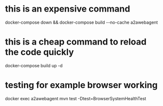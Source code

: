 # this is an expensive command
docker-compose down && docker-compose build --no-cache a2awebagent 

# this is a cheap command to reload the code quickly
docker-compose build up -d 

# testing for example browser working
docker exec a2awebagent mvn test -Dtest=BrowserSystemHealthTest
